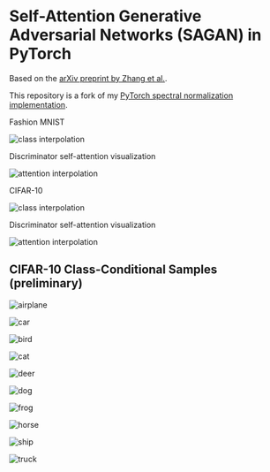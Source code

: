 # Self-Attention Generative Adversarial Networks (SAGAN) in PyTorch

Based on the [arXiv preprint by Zhang et al.](https://arxiv.org/abs/1805.08318).

This repository is a fork of my [PyTorch spectral normalization implementation](https://github.com/christiancosgrove/pytorch-spectral-normalization-gan).


Fashion MNIST

![class interpolation](https://github.com/christiancosgrove/pytorch-sagan/blob/master/interpolate_fashion.gif?raw=true)

Discriminator self-attention visualization

![attention interpolation](https://github.com/christiancosgrove/pytorch-sagan/blob/master/attention_fashion.gif?raw=true)

CIFAR-10

![class interpolation](https://github.com/christiancosgrove/pytorch-sagan/blob/master/interpolate.gif?raw=true)


Discriminator self-attention visualization

![attention interpolation](https://github.com/christiancosgrove/pytorch-sagan/blob/master/attention.gif?raw=true)

## CIFAR-10 Class-Conditional Samples (preliminary)
![airplane](https://github.com/christiancosgrove/pytorch-sagan/blob/master/1980_00.png?raw=true)

![car](https://github.com/christiancosgrove/pytorch-sagan/blob/master/1980_01.png?raw=true)

![bird](https://github.com/christiancosgrove/pytorch-sagan/blob/master/1980_02.png?raw=true)

![cat](https://github.com/christiancosgrove/pytorch-sagan/blob/master/1980_03.png?raw=true)

![deer](https://github.com/christiancosgrove/pytorch-sagan/blob/master/1980_04.png?raw=true)

![dog](https://github.com/christiancosgrove/pytorch-sagan/blob/master/1980_05.png?raw=true)

![frog](https://github.com/christiancosgrove/pytorch-sagan/blob/master/1980_06.png?raw=true)

![horse](https://github.com/christiancosgrove/pytorch-sagan/blob/master/1980_07.png?raw=true)

![ship](https://github.com/christiancosgrove/pytorch-sagan/blob/master/1980_08.png?raw=true)

![truck](https://github.com/christiancosgrove/pytorch-sagan/blob/master/1980_09.png?raw=true)
